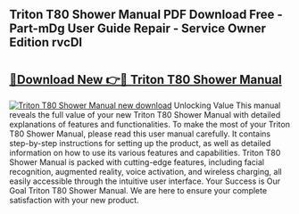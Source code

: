 ## Triton T80 Shower Manual PDF Download Free - Part-mDg User Guide Repair - Service Owner Edition rvcDI

# <h2><a href="http://cf2488.oget.top/?id=Triton+T80+Shower+Manual">🔗Download New 👉🔴 Triton T80 Shower Manual</a></h2>

[![Triton T80 Shower Manual new download](https://i.imgur.com/5g1atiW.png)](http://cf2488.oget.top/?id=Triton+T80+Shower+Manual)
Unlocking Value This manual reveals the full value of your new Triton T80 Shower Manual with detailed explanations of features and functionalities. To make the most of your Triton T80 Shower Manual, please read this user manual carefully. It contains step-by-step instructions for setting up the product, as well as detailed information on how to use its various features and capabilities. Triton T80 Shower Manual is packed with cutting-edge features, including facial recognition, augmented reality, voice activation, and wireless charging, all easily accessible through the intuitive user interface. Your Success is Our Goal Triton T80 Shower Manual. We are here to ensure your complete satisfaction with your new product.
